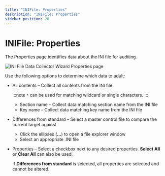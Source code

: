 ```yaml
---
title: "INIFile: Properties"
description: "INIFile: Properties"
sidebar_position: 20
---
```


# INIFile: Properties

The Properties page identifies data about the INI file for auditing.

![INI File Data Collector Wizard Properties page](/images/accessanalyzer/12.0/admin/datacollector/inifile/properties.webp)

Use the following options to determine which data to adult:

- All contents – Collect all contents from the INI file

    :::note
    `*` can be used for matching wildcard or single characters.
    :::


    - Section name – Collect data matching section name from the INI file
    - Key name – Collect data matching key name from the INI file

- Differences from standard – Select a master control file to compare the current target against

    - Click the ellipses (**…**) to open a file explorer window
    - Select an appropriate .INI file

- Properties – Select a checkbox next to any desired properties. **Select All** or **Clear All** can
  also be used.

    If **Differences from standard** is selected, all properties are selected and cannot be altered.
